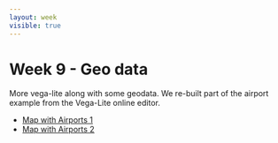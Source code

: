 ```yaml
---
layout: week
visible: true
---
```


# Week 9 - Geo data

More vega-lite along with some geodata.  We re-built part of the airport example from the Vega-Lite online editor.

 * [Map with Airports 1](us_map1.vg)
 * [Map with Airports 2](us_map2.vg)
